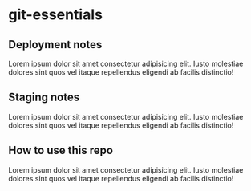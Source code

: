 # git-essentials

## Deployment notes
Lorem ipsum dolor sit amet consectetur adipisicing elit. Iusto molestiae dolores sint quos vel itaque repellendus eligendi ab facilis distinctio!

## Staging notes
Lorem ipsum dolor sit amet consectetur adipisicing elit. Iusto molestiae dolores sint quos vel itaque repellendus eligendi ab facilis distinctio!

## How to use this repo
Lorem ipsum dolor sit amet consectetur adipisicing elit. Iusto molestiae dolores sint quos vel itaque repellendus eligendi ab facilis distinctio!
